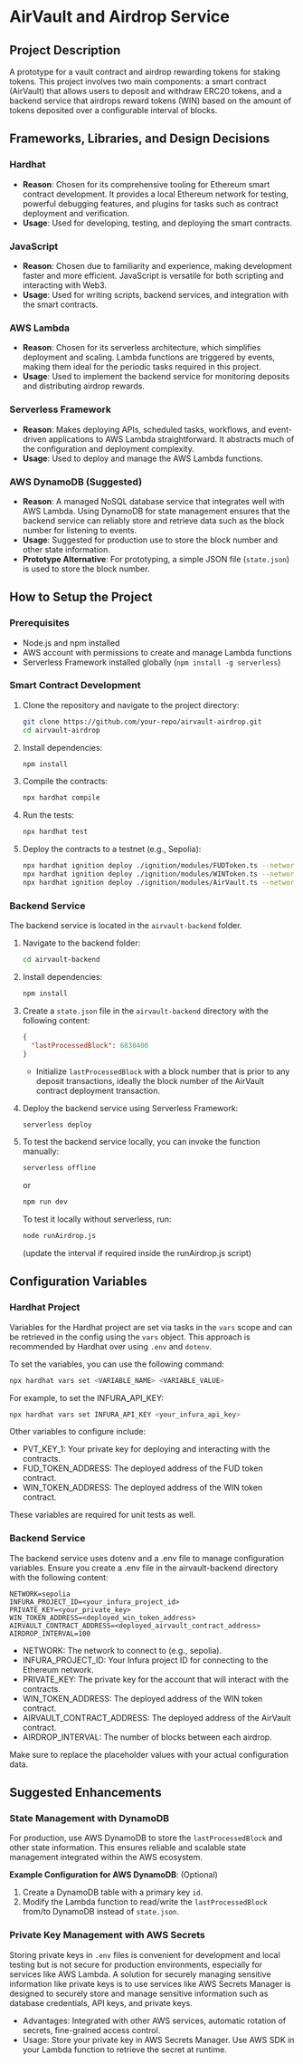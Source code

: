 # AirVault and Airdrop Service

## Project Description

A prototype for a vault contract and airdrop rewarding tokens for staking tokens. This project involves two main components: a smart contract (AirVault) that allows users to deposit and withdraw ERC20 tokens, and a backend service that airdrops reward tokens (WIN) based on the amount of tokens deposited over a configurable interval of blocks.

## Frameworks, Libraries, and Design Decisions

### Hardhat

- **Reason**: Chosen for its comprehensive tooling for Ethereum smart contract development. It provides a local Ethereum network for testing, powerful debugging features, and plugins for tasks such as contract deployment and verification.
- **Usage**: Used for developing, testing, and deploying the smart contracts.

### JavaScript

- **Reason**: Chosen due to familiarity and experience, making development faster and more efficient. JavaScript is versatile for both scripting and interacting with Web3.
- **Usage**: Used for writing scripts, backend services, and integration with the smart contracts.

### AWS Lambda

- **Reason**: Chosen for its serverless architecture, which simplifies deployment and scaling. Lambda functions are triggered by events, making them ideal for the periodic tasks required in this project.
- **Usage**: Used to implement the backend service for monitoring deposits and distributing airdrop rewards.

### Serverless Framework

- **Reason**: Makes deploying APIs, scheduled tasks, workflows, and event-driven applications to AWS Lambda straightforward. It abstracts much of the configuration and deployment complexity.
- **Usage**: Used to deploy and manage the AWS Lambda functions.

### AWS DynamoDB (Suggested)

- **Reason**: A managed NoSQL database service that integrates well with AWS Lambda. Using DynamoDB for state management ensures that the backend service can reliably store and retrieve data such as the block number for listening to events.
- **Usage**: Suggested for production use to store the block number and other state information.
- **Prototype Alternative**: For prototyping, a simple JSON file (`state.json`) is used to store the block number.

## How to Setup the Project

### Prerequisites

- Node.js and npm installed
- AWS account with permissions to create and manage Lambda functions
- Serverless Framework installed globally (`npm install -g serverless`)

### Smart Contract Development

1. Clone the repository and navigate to the project directory:
    ```sh
    git clone https://github.com/your-repo/airvault-airdrop.git
    cd airvault-airdrop
    ```

2. Install dependencies:
    ```sh
    npm install
    ```

3. Compile the contracts:
    ```sh
    npx hardhat compile
    ```

4. Run the tests:
    ```sh
    npx hardhat test
    ```

5. Deploy the contracts to a testnet (e.g., Sepolia):
    ```sh
    npx hardhat ignition deploy ./ignition/modules/FUDToken.ts --network sepolia
    npx hardhat ignition deploy ./ignition/modules/WINToken.ts --network sepolia
    npx hardhat ignition deploy ./ignition/modules/AirVault.ts --network sepolia
    ```

### Backend Service

The backend service is located in the `airvault-backend` folder.

1. Navigate to the backend folder:
    ```sh
    cd airvault-backend
    ```

2. Install dependencies:
    ```sh
    npm install
    ```

3. Create a `state.json` file in the `airvault-backend` directory with the following content:
    ```json
    {
      "lastProcessedBlock": 6030400
    }
    ```
    - Initialize `lastProcessedBlock` with a block number that is prior to any deposit transactions, ideally the block number of the AirVault contract deployment transaction.

4. Deploy the backend service using Serverless Framework:
    ```sh
    serverless deploy
    ```

5. To test the backend service locally, you can invoke the function manually:
    ```sh
    serverless offline
    ```
    or 
    ```sh
    npm run dev
    ```
    To test it locally without serverless, run:
    ```sh
    node runAirdrop.js
    ```
    (update the interval if required inside the runAirdrop.js script)


## Configuration Variables

### Hardhat Project

Variables for the Hardhat project are set via tasks in the `vars` scope and can be retrieved in the config using the `vars` object. This approach is recommended by Hardhat over using `.env` and `dotenv`.

To set the variables, you can use the following command:

```sh
npx hardhat vars set <VARIABLE_NAME> <VARIABLE_VALUE>
```

For example, to set the INFURA_API_KEY:
```sh
npx hardhat vars set INFURA_API_KEY <your_infura_api_key>
```

Other variables to configure include:

* PVT_KEY_1: Your private key for deploying and interacting with the contracts.
* FUD_TOKEN_ADDRESS: The deployed address of the FUD token contract.
* WIN_TOKEN_ADDRESS: The deployed address of the WIN token contract.

These variables are required for unit tests as well.

### Backend Service

The backend service uses dotenv and a .env file to manage configuration variables. Ensure you create a .env file in the airvault-backend directory with the following content:

```
NETWORK=sepolia
INFURA_PROJECT_ID=<your_infura_project_id>
PRIVATE_KEY=<your_private_key>
WIN_TOKEN_ADDRESS=<deployed_win_token_address>
AIRVAULT_CONTRACT_ADDRESS=<deployed_airvault_contract_address>
AIRDROP_INTERVAL=100
```

* NETWORK: The network to connect to (e.g., sepolia).
* INFURA_PROJECT_ID: Your Infura project ID for connecting to the Ethereum network.
* PRIVATE_KEY: The private key for the account that will interact with the contracts.
* WIN_TOKEN_ADDRESS: The deployed address of the WIN token contract.
* AIRVAULT_CONTRACT_ADDRESS: The deployed address of the AirVault contract.
* AIRDROP_INTERVAL: The number of blocks between each airdrop.

Make sure to replace the placeholder values with your actual configuration data.


## Suggested Enhancements

### State Management with DynamoDB 

For production, use AWS DynamoDB to store the `lastProcessedBlock` and other state information. This ensures reliable and scalable state management integrated within the AWS ecosystem.

**Example Configuration for AWS DynamoDB**: (Optional)

1. Create a DynamoDB table with a primary key `id`.
2. Modify the Lambda function to read/write the `lastProcessedBlock` from/to DynamoDB instead of `state.json`.

### Private Key Management with AWS Secrets

Storing private keys in `.env` files is convenient for development and local testing but is not secure for production environments, especially for services like AWS Lambda. 
A solution for securely managing sensitive information like private keys is to use services like AWS Secrets Manager is designed to securely store and manage sensitive information such as database credentials, API keys, and private keys.

- Advantages: Integrated with other AWS services, automatic rotation of secrets, fine-grained access control.
- Usage: Store your private key in AWS Secrets Manager. Use AWS SDK in your Lambda function to retrieve the secret at runtime.
